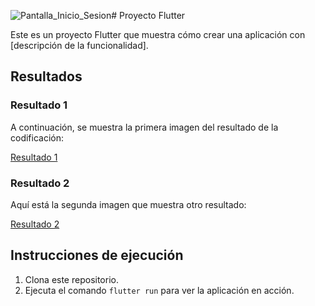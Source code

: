 ![Pantalla_Inicio_Sesion](https://github.com/user-attachments/assets/a874bf43-e596-4476-971c-4a9c2d79d0ac)# Proyecto Flutter

Este es un proyecto Flutter que muestra cómo crear una aplicación con [descripción de la funcionalidad].

## Resultados

### Resultado 1
A continuación, se muestra la primera imagen del resultado de la codificación:

[Resultado 1](![Pantalla_Inicio_Sesion](https://github.com/user-attachments/assets/413ea1a6-fb55-44a2-a395-f31746a401aa)
)

### Resultado 2
Aquí está la segunda imagen que muestra otro resultado:

[Resultado 2](![Pantalla_Home](https://github.com/user-attachments/assets/cabd4046-4c77-41d9-a44a-e9e5b43fe259))


## Instrucciones de ejecución

1. Clona este repositorio.
2. Ejecuta el comando `flutter run` para ver la aplicación en acción.
